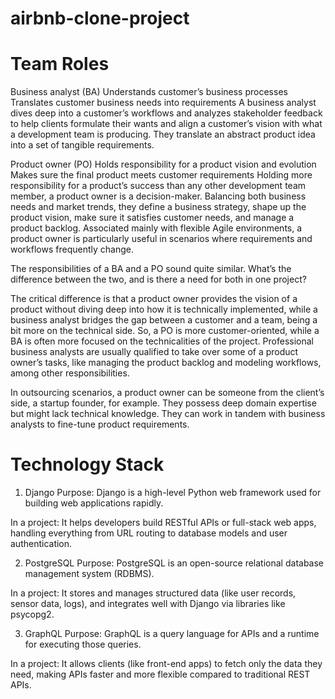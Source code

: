 # airbnb-clone-project
# Team Roles
  Business analyst (BA)
      Understands customer’s business processes
      Translates customer business needs into requirements
    A business analyst dives deep into a customer’s workflows and analyzes stakeholder feedback to help clients formulate their wants and align a customer’s vision with what a development team is producing. They translate an abstract product idea into a set of tangible requirements.

  Product owner (PO)
      Holds responsibility for a product vision and evolution
      Makes sure the final product meets customer requirements
    Holding more responsibility for a product’s success than any other development team member, a product owner is a decision-maker. Balancing both business needs and market trends, they define a business strategy, shape up the product vision, make sure it satisfies customer needs, and manage a product backlog. Associated mainly with flexible Agile environments, a product owner is particularly useful in scenarios where requirements and workflows frequently change.

The responsibilities of a BA and a PO sound quite similar. What’s the difference between the two, and is there a need for both in one project?

The critical difference is that a product owner provides the vision of a product without diving deep into how it is technically implemented, while a business analyst bridges the gap between a customer and a team, being a bit more on the technical side. So, a PO is more customer-oriented, while a BA is often more focused on the technicalities of the project. Professional business analysts are usually qualified to take over some of a product owner’s tasks, like managing the product backlog and modeling workflows, among other responsibilities.

In outsourcing scenarios, a product owner can be someone from the client’s side, a startup founder, for example. They possess deep domain expertise but might lack technical knowledge. They can work in tandem with business analysts to fine-tune product requirements.

# Technology Stack
1. Django
Purpose: Django is a high-level Python web framework used for building web applications rapidly.

In a project: It helps developers build RESTful APIs or full-stack web apps, handling everything from URL routing to database models and user authentication.

2. PostgreSQL
Purpose: PostgreSQL is an open-source relational database management system (RDBMS).

In a project: It stores and manages structured data (like user records, sensor data, logs), and integrates well with Django via libraries like psycopg2.

3. GraphQL
Purpose: GraphQL is a query language for APIs and a runtime for executing those queries.

In a project: It allows clients (like front-end apps) to fetch only the data they need, making APIs faster and more flexible compared to traditional REST APIs.
